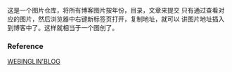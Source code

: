 
这是一个图片仓库，将所有博客图片按年份，目录，文章来提交
只有通过查看对应的图片，然后浏览器中右键新标签页打开，复制地址，就可以
讲图片地址插入到博客中了。这样就相当于一个图创了。

### Reference

[WEBINGLIN'BLOG](https://webinglin.github.io)
